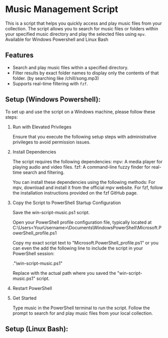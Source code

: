 # Music Management Script

This is a script that helps you quickly access and play music files from your collection. The script allows you to search for music files or folders within your specified music directory and play the selected files using `mpv`.
Available for Windows Powershell and Linux Bash

## Features

- Search and play music files within a specified directory.
- Filter results by exact folder names to display only the contents of that folder. (by searching like /chill/song.mp3)
- Supports real-time filtering with `fzf`.

## Setup (Windows Powershell):

To set up and use the script on a Windows machine, please follow these steps:

1. Run with Elevated Privileges

    Ensure that you execute the following setup steps with administrative privileges to avoid permission issues.

2. Install Dependencies

    The script requires the following dependencies:
        mpv: A media player for playing audio and video files.
        fzf: A command-line fuzzy finder for real-time search and filtering.

    You can install these dependencies using the following methods:
        For mpv, download and install it from the official mpv website.
        For fzf, follow the installation instructions provided on the fzf GitHub page.

3. Copy the Script to PowerShell Startup Configuration

      Save the win-script-music.ps1 script.

      Open your PowerShell profile configuration file, typically located at C:\Users\<YourUsername>\Documents\WindowsPowerShell\Microsoft.PowerShell_profile.ps1

      Copy my exact script text to "Microsoft.PowerShell_profile.ps1" or you can even the add the following line to include the script in your PowerShell session:

    ."<path-to-your-script>\win-script-music.ps1"

    Replace <path-to-your-script> with the actual path where you saved the "win-script-music.ps1" script.

4. Restart PowerShell


5. Get Started

    Type music in the PowerShell terminal to run the script.
    Follow the prompt to search for and play music files from your local collection.


## Setup (Linux Bash):
